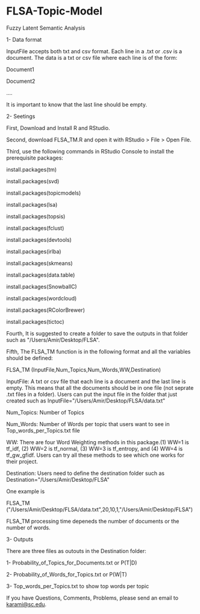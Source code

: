 # FLSA-Topic-Model

Fuzzy Latent Semantic Analysis 



1- Data format

InputFile accepts both txt and csv format. Each line in a .txt or .csv is a document. The data is a txt or csv file where each line is of the form:

Document1

Document2

....

It is important to know that the last line should be empty. 




2- Seetings

First, Download and Install R and RStudio. 

Second, download FLSA_TM.R and open it with RStudio >  File > Open File.

Third, use the following commands in RStudio Console to install the prerequisite packages: 

install.packages(tm)

install.packages(svd)

install.packages(topicmodels)

install.packages(lsa)

install.packages(topsis)

install.packages(fclust)

install.packages(devtools)

install.packages(irlba)

install.packages(skmeans)

install.packages(data.table)

install.packages(SnowballC)

install.packages(wordcloud)

install.packages(RColorBrewer)

install.packages(tictoc)

Fourth, It is suggested to create a folder to save the outputs in that folder such as "/Users/Amir/Desktop/FLSA".

Fifth, The FLSA_TM function is in the following format and all the variables should be defined:

FLSA_TM (InputFile,Num_Topics,Num_Words,WW,Destination)

InputFile: A txt or csv file that each line is a document and the last line is empty. This means that all the documents should be in one file (not seprate .txt files in a folder). Users can put the input file in the folder that just created such as InputFile="/Users/Amir/Desktop/FLSA/data.txt"

Num_Topics: Number of Topics

Num_Words: Number of Words per topic that users want to see in Top_words_per_Topics.txt file

WW: There are four Word Weighting methods in this package.(1) WW=1 is tf_idf, (2) WW=2 is tf_normal, (3) WW=3 is tf_entropy, and (4) WW=4 is tf_gw_gfidf. Users can try all these methods to see which one works for their project. 

Destination: Users need to define the destination folder such as Destination="/Users/Amir/Desktop/FLSA"

One example is 

FLSA_TM ("/Users/Amir/Desktop/FLSA/data.txt",20,10,1,"/Users/Amir/Desktop/FLSA")


FLSA_TM processing time depeneds the number of documents or the number of words.



3- Outputs

There are three files as outouts in the Destination folder:

1- Probability_of_Topics_for_Documents.txt or P(T|D)

2- Probability_of_Words_for_Topics.txt or P(W|T)

3- Top_words_per_Topics.txt to show top words per topic



If you have Questions, Comments, Problems, please send an email to karami@sc.edu. 


